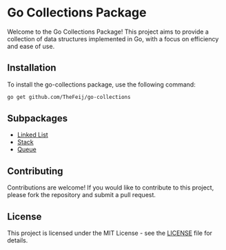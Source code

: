 # Go Collections Package

Welcome to the Go Collections Package! This project aims to
provide a collection of data structures implemented in Go,
with a focus on efficiency and ease of use.

## Installation

To install the go-collections package, use the following command:

```sh
go get github.com/TheFeij/go-collections
```

## Subpackages

- [Linked List](linkedlist/readme.md)
- [Stack](stack/readme.md)
- [Queue](queue/readme.md)

## Contributing

Contributions are welcome! If you would like to contribute to this project,
please fork the repository and submit a pull request.

## License

This project is licensed under the MIT License - see the [LICENSE](LICENSE) file for details.
